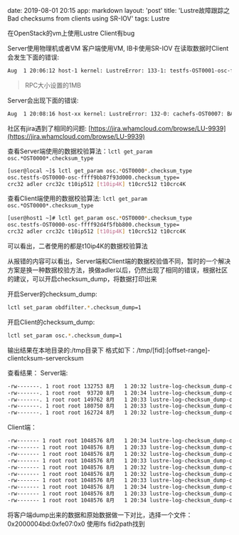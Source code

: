 date: 2019-08-01 20:15
app: markdown
layout: 'post'
title: 'Lustre故障跟踪之Bad checksums from clients using SR-IOV'
tags: Lustre

在OpenStack的vm上使用Lustre Client有bug

Server使用物理机或者VM
客户端使用VM, IB卡使用SR-IOV
在读取数据时Client会发生下面的错误:
```bash
Aug  1 20:06:12 host-1 kernel: LustreError: 133-1: testfs-OST0001-osc-ffff92d61a60e800: BAD READ CHECKSUM: from xx.xx.xx.xx@o2ib inode [0x2000004c6:0x5052:0x0] object 0x0:5109886 extent [0-1048575], client 2cee4ae9, server 37b5479a, cksum_type 2
```
>  RPC大小设置的1MB

Server会出现下面的错误:
```bash
Aug  1 20:08:16 host-xx kernel: LustreError: 132-0: cachefs-OST0007: BAD READ CHECKSUM: should have changed on the client or in transit: from xx.xx.xx.xx@o2ib inode [0x200000c5d:0x19ffa:0x0] object 0x0:1481244 extent [0-140088], client returned csum 613a205d (type 20), server csum 2e8e1f40 (type 20)
```

社区有jira遇到了相同的问题:
 [https://jira.whamcloud.com/browse/LU-9939](https://jira.whamcloud.com/browse/LU-9939)

查看Server端使用的数据校验算法：`lctl get_param osc.*OST0000*.checksum_type`
```bash
[user@local ~]$ lctl get_param osc.*OST0000*.checksum_type
osc.testfs-OST0000-osc-ffff9bb87f93d000.checksum_type=
crc32 adler crc32c t10ip512 [t10ip4K] t10crc512 t10crc4K
```

查看Client端使用的数据校验算法: `lctl get_param osc.*OST0000*.checksum_type`
```bash
[user@host1 ~]# lctl get_param osc.*OST0000*.checksum_type
osc.testfs-OST0000-osc-ffff92d4f5fbb800.checksum_type=
crc32 adler crc32c t10ip512 [t10ip4K] t10crc512 t10crc4K
```

可以看出，二者使用的都是t10ip4K的数据校验算法

从报错的内容可以看出，Server端和Client端的数据校验值不同，暂时的一个解决方案是换一种数据校验方法，换做adler以后，仍然出现了相同的错误，根据社区的建议，可以开启checksum_dump，将数据打印出来

开启Server的checksum_dump:
```bash
lctl set_param obdfilter.*.checksum_dump=1
```

开启Client的checksum_dump:
```bash
lctl set_param osc.*.checksum_dump=1
```

输出结果在本地目录的:/tmp目录下
格式如下：/tmp/[fid]:[offset-range]-clientcksum-servercksum

查看结果：
Server端:
```bash
-rw-------. 1 root root 132753 8月   1 20:32 lustre-log-checksum_dump-ost-[0x200000c55:0x124ef:0x0]:[0-132752]-75d0243f-5dec2308
-rw-------. 1 root root  93720 8月   1 20:34 lustre-log-checksum_dump-ost-[0x200000c55:0xaca5:0x0]:[0-93719]-104117ed-101a17d9
-rw-------. 1 root root 149762 8月   1 20:33 lustre-log-checksum_dump-ost-[0x200000c56:0x3ab3:0x0]:[0-149761]-ef51282a-e11327ca
-rw-------. 1 root root 180750 8月   1 20:33 lustre-log-checksum_dump-ost-[0x200000c5d:0x23a6:0x0]:[0-180749]-da6e3266-744c305a
-rw-------. 1 root root 162724 8月   1 20:32 lustre-log-checksum_dump-ost-[0x200000c5e:0x11ce7:0x0]:[0-162723]-f50729a9-f2f3286c
```

Client端：
```bash
-rw------- 1 root root 1048576 8月   1 20:34 lustre-log-checksum_dump-osc-[0x2000004bd:0xfe07:0x0]:[0-1048575]-941ad617-6c2df66a
-rw------- 1 root root 1048576 8月   1 20:33 lustre-log-checksum_dump-osc-[0x2000004be:0x187db:0x0]:[0-1048575]-8d736d13-40229fd9
-rw------- 1 root root 1048576 8月   1 20:32 lustre-log-checksum_dump-osc-[0x2000004bf:0xb320:0x0]:[0-1048575]-52814464-e0f1e319
-rw------- 1 root root 1048576 8月   1 20:33 lustre-log-checksum_dump-osc-[0x2000004c2:0x13fdb:0x0]:[0-1048575]-6640946a-904f51bf
-rw------- 1 root root 1048576 8月   1 20:32 lustre-log-checksum_dump-osc-[0x2000004c2:0x183e1:0x0]:[0-1048575]-e90e6a7e-2d968618
-rw------- 1 root root 1048576 8月   1 20:32 lustre-log-checksum_dump-osc-[0x2000004c2:0xb59:0x0]:[0-1048575]-8beb539f-2a644f0a
-rw------- 1 root root 1048576 8月   1 20:33 lustre-log-checksum_dump-osc-[0x2000004c3:0x2692:0x0]:[0-1048575]-1cea8425-96033c36
-rw------- 1 root root 1048576 8月   1 20:34 lustre-log-checksum_dump-osc-[0x2000004c4:0xd946:0x0]:[0-1048575]-7253c510-a0c79043
-rw------- 1 root root 1048576 8月   1 20:33 lustre-log-checksum_dump-osc-[0x2000004c5:0x1574e:0x0]:[0-1048575]-a2b4927d-bad05e68
-rw------- 1 root root 1048576 8月   1 20:34 lustre-log-checksum_dump-osc-[0x2000004c6:0x105be:0x0]:[0-1048575]-51eadfb4-7a70eb42
```
将客户端dump出来的数据和原始数据做一下对比，选择一个文件：0x2000004bd:0xfe07:0x0
使用lfs fid2path找到












